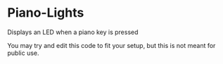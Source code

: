# Piano-Lights
Displays an LED when a piano key is pressed

You may try and edit this code to fit your setup, but this is not meant for public use.
